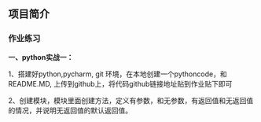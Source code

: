## 项目简介
### 作业练习
**一、python实战一：**

1、搭建好python,pycharm, git 环境，在本地创建一个pythoncode，和README.MD, 上传到github上，将代码github链接地址贴到作业贴下即可

2、创建模块，模块里面创建方法，定义有参数，和无参数，有返回值和无返回值的情况，并说明无返回值的默认返回值。
